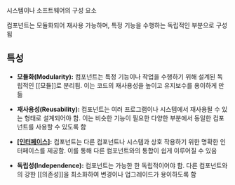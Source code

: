 시스템이나 소프트웨어의 구성 요소

컴포넌트는 모듈화되어 재사용 가능하며, 특정 기능을 수행하는 독립적인 부분으로 구성됨

## 특성

- **모듈화(Modularity):** 컴포넌트는 특정 기능이나 작업을 수행하기 위해 설계된 독립적인 [[모듈]]로 분리됨. 이는 코드의 재사용성을 높이고 유지보수를 용이하게 만듦
    
- **재사용성(Reusability):** 컴포넌트는 여러 프로그램이나 시스템에서 재사용될 수 있는 형태로 설계되어야 함. 이는 비슷한 기능이 필요한 다양한 부분에서 동일한 컴포넌트를 사용할 수 있도록 함
    
- **[[인터페이스]](Interface):** 컴포넌트는 다른 컴포넌트나 시스템과 상호 작용하기 위한 명확한 인터페이스를 제공함. 이를 통해 다른 컴포넌트와의 통합이 쉽게 이루어질 수 있음
    
- **독립성(Independence):** 컴포넌트는 가능한 한 독립적이어야 함. 다른 컴포넌트와의 강한 [[의존성]]을 최소화하여 변경이나 업그레이드가 용이하도록 함



